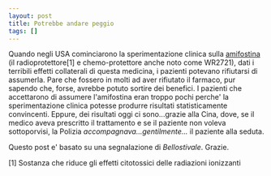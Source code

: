 ```yaml
---
layout: post
title: Potrebbe andare peggio
tags: []
---
```


Quando negli USA cominciarono la sperimentazione clinica sulla [amifostina](http://en.wikipedia.org/wiki/Amifostine) (il radioprotettore[1] e chemo-protettore anche noto come WR2721), dati i terribili effetti collaterali di questa medicina, i pazienti potevano rifiutarsi di assumerla. Pare che fossero in molti ad aver rifiutato il farmaco, pur sapendo che, forse, avrebbe potuto sortire dei benefici. I pazienti che accettarono di assumere l'amifostina eran troppo pochi perche' la sperimentazione clinica potesse produrre risultati statisticamente convincenti. Eppure, dei risultati oggi ci sono...grazie alla Cina, dove, se il medico aveva prescritto il trattamento e se il paziente non voleva sottoporvisi, la Polizia *accompagnava...gentilmente...* il paziente alla seduta.

Questo post e' basato su una segnalazione di *Bellostivale*. Grazie.

[1] Sostanza che riduce gli effetti citotossici delle radiazioni ionizzanti
